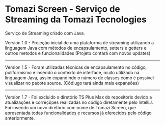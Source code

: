 # Tomazi Screen - Serviço de Streaming da Tomazi Tecnologies
Serviço de Streaming criado com Java.

Version 1.0 - Projeção inicial de uma plataforma de streaming utilizando a linguagem Java com métodos de encapsulamento, setters e getters e outros metodos e funcionalidades (Projeto contará com novos updates) 
********************************************************************************************************************************************************************************
Version 1.5 - Foram utilizadas técnicas de encapsulamento no código, poliformismo e inserido o contexto de interface, muito utilizado na linguagem Java, assim expandindo o número de classes como é possivel visualizar no pacote source. (Códiugo terá ainda mais expansões)
********************************************************************************************************************************************************************************
Version 1.7 - Foi excluido o diretório TS Plus Max do repositório devido a atualizações e correçõpes realizadas no código diretamente pelo IntelliJ.
Foi inserido um novo diretório com nome de Tomazi Screen, que apresentada todas funcionalidades e recursos já oferecidos pelo código anteriormente.
